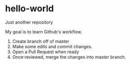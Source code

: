 # hello-world
Just another repository

My goal is to learn Github's workflow. 

1. Create branch off of master
2. Make some edits and commit changes.
3. Open a Pull Request when ready
4. Once reviewed, merge the changes into master branch.
